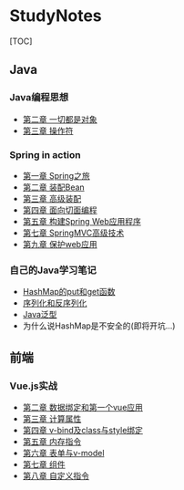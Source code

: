 # StudyNotes

[TOC]

## Java

### Java编程思想

- [第二章 一切都是对象](https://github.com/zhangzhaolin/StudyNotes/blob/master/Java/Java%E7%BC%96%E7%A8%8B%E6%80%9D%E6%83%B3%E7%AC%AC%E5%9B%9B%E7%89%88/%E7%AC%AC%E4%BA%8C%E7%AB%A0%20%E4%B8%80%E5%88%87%E9%83%BD%E6%98%AF%E5%AF%B9%E8%B1%A1.md)
- [第三章 操作符](https://github.com/zhangzhaolin/StudyNotes/blob/master/Java/Java%E7%BC%96%E7%A8%8B%E6%80%9D%E6%83%B3%E7%AC%AC%E5%9B%9B%E7%89%88/%E7%AC%AC%E4%B8%89%E7%AB%A0%20%E6%93%8D%E4%BD%9C%E7%AC%A6.md)

### Spring in action

- [第一章 Spring之旅](https://github.com/zhangzhaolin/StudyNotes/blob/master/Java/Spring%20In%20Action/%E7%AC%AC%E4%B8%80%E7%AB%A0%20Spring%E4%B9%8B%E6%97%85/%E7%AC%AC%E4%B8%80%E7%AB%A0%20%20Spring%E4%B9%8B%E6%97%85.md)
- [第二章 装配Bean](https://github.com/zhangzhaolin/StudyNotes/blob/master/Java/Spring%20In%20Action/%E7%AC%AC%E4%BA%8C%E7%AB%A0%20%E8%A3%85%E9%85%8Dbean/%E8%A3%85%E9%85%8DBean.md)
- [第三章 高级装配](https://github.com/zhangzhaolin/StudyNotes/blob/master/Java/Spring%20In%20Action/%E7%AC%AC%E4%B8%89%E7%AB%A0%20%E9%AB%98%E7%BA%A7%E8%A3%85%E9%85%8D/%E7%AC%AC%E4%B8%89%E7%AB%A0%20%E9%AB%98%E7%BA%A7%E8%A3%85%E9%85%8D.md)
- [第四章 面向切面编程](https://github.com/zhangzhaolin/StudyNotes/blob/master/Java/Spring%20In%20Action/%E7%AC%AC%E5%9B%9B%E7%AB%A0%20%E9%9D%A2%E5%90%91%E5%88%87%E9%9D%A2%E7%9A%84Spring/%E7%AC%AC%E5%9B%9B%E7%AB%A0%20%E9%9D%A2%E5%90%91%E5%88%87%E9%9D%A2%E7%9A%84Spring.md)
- [第五章 构建Spring Web应用程序](https://github.com/zhangzhaolin/StudyNotes/blob/master/Java/Spring%20In%20Action/%E7%AC%AC%E4%BA%94%E7%AB%A0%20%E6%9E%84%E5%BB%BASpring%20Web%E5%BA%94%E7%94%A8%E7%A8%8B%E5%BA%8F/%E7%AC%AC%E4%BA%94%E7%AB%A0%20%E6%9E%84%E5%BB%BASpring%20Web%E5%BA%94%E7%94%A8%E7%A8%8B%E5%BA%8F.md)
- [第七章 SpringMVC高级技术](https://github.com/zhangzhaolin/StudyNotes/blob/master/Java/Spring%20In%20Action/%E7%AC%AC%E4%B8%83%E7%AB%A0%20SpringMVC%E7%9A%84%E9%AB%98%E7%BA%A7%E6%8A%80%E6%9C%AF/%E7%AC%AC%E4%B8%83%E7%AB%A0%20SpringMVC%E9%AB%98%E7%BA%A7%E6%8A%80%E6%9C%AF.md)
- [第九章 保护web应用](https://github.com/zhangzhaolin/StudyNotes/blob/master/Java/Spring%20In%20Action/%E7%AC%AC%E4%B9%9D%E7%AB%A0%20%E4%BF%9D%E6%8A%A4WEB%E5%BA%94%E7%94%A8/%E7%AC%AC%E4%B9%9D%E7%AB%A0%20%E4%BF%9D%E6%8A%A4web%E5%BA%94%E7%94%A8.md)

### 自己的Java学习笔记

- [HashMap的put和get函数](https://github.com/zhangzhaolin/StudyNotes/blob/master/Java/%E8%87%AA%E5%B7%B1%E7%9A%84Java%E7%AC%94%E8%AE%B0/HashMap%E6%BA%90%E7%A0%81%E5%88%86%E6%9E%90/HashMap%E6%BA%90%E7%A0%81%E5%88%86%E6%9E%90%E2%80%94%E2%80%94put%E5%92%8Cget%EF%BC%88%E6%80%BB%EF%BC%89.md)
- [序列化和反序列化](https://github.com/zhangzhaolin/StudyNotes/blob/master/Java/%E8%87%AA%E5%B7%B1%E7%9A%84Java%E7%AC%94%E8%AE%B0/%E5%BA%8F%E5%88%97%E5%8C%96%E5%92%8C%E5%8F%8D%E5%BA%8F%E5%88%97%E5%8C%96.md)
- [Java泛型](https://github.com/zhangzhaolin/StudyNotes/blob/master/Java/%E8%87%AA%E5%B7%B1%E7%9A%84Java%E7%AC%94%E8%AE%B0/Java%E6%B3%9B%E5%9E%8B.md)
- 为什么说HashMap是不安全的(即将开坑...)

## 前端

### Vue.js实战

- [第二章 数据绑定和第一个vue应用](https://github.com/zhangzhaolin/StudyNotes/blob/master/%E5%89%8D%E7%AB%AF/vue/%E6%95%B0%E6%8D%AE%E7%BB%91%E5%AE%9A%E5%92%8C%E7%AC%AC%E4%B8%80%E4%B8%AAVue%E5%BA%94%E7%94%A8.md)
- [第三章 计算属性](https://github.com/zhangzhaolin/StudyNotes/blob/master/%E5%89%8D%E7%AB%AF/vue/%E8%AE%A1%E7%AE%97%E5%B1%9E%E6%80%A7.md)
- [第四章 v-bind及class与style绑定](https://github.com/zhangzhaolin/StudyNotes/blob/master/%E5%89%8D%E7%AB%AF/vue/v-bind%E5%8F%8Aclass%E4%B8%8Estyle%E7%BB%91%E5%AE%9A.md)
- [第五章 内存指令](https://github.com/zhangzhaolin/StudyNotes/blob/master/%E5%89%8D%E7%AB%AF/vue/%E5%86%85%E7%BD%AE%E6%8C%87%E4%BB%A4.md)
- [第六章 表单与v-model](https://github.com/zhangzhaolin/StudyNotes/blob/master/%E5%89%8D%E7%AB%AF/vue/%E8%A1%A8%E5%8D%95%E4%B8%8Ev-model.md)
- [第七章 组件](https://github.com/zhangzhaolin/StudyNotes/blob/master/%E5%89%8D%E7%AB%AF/vue/%E7%AC%AC%E4%B8%83%E7%AB%A0%20%E7%BB%84%E4%BB%B6.md)
- [第八章 自定义指令](https://github.com/zhangzhaolin/StudyNotes/blob/master/%E5%89%8D%E7%AB%AF/vue/%E7%AC%AC%E5%85%AB%E7%AB%A0%20%E8%87%AA%E5%AE%9A%E4%B9%89%E6%8C%87%E4%BB%A4.md)
